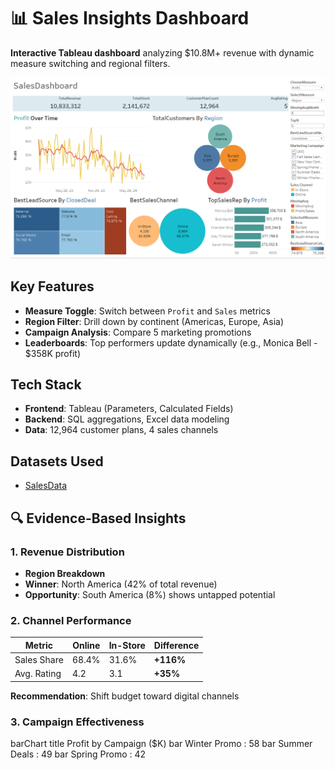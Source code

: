 # 📊 Sales Insights Dashboard

**Interactive Tableau dashboard** analyzing $10.8M+ revenue with dynamic measure switching and regional filters.

![Dashboard Preview](https://github.com/Siam-analytics/Sales-Performance-Viz/blob/main/Screenshot%202025-04-23%20164042.png)

## Key Features
- **Measure Toggle**: Switch between `Profit` and `Sales` metrics
- **Region Filter**: Drill down by continent (Americas, Europe, Asia)
- **Campaign Analysis**: Compare 5 marketing promotions
- **Leaderboards**: Top performers update dynamically (e.g., Monica Bell - $358K profit)

## Tech Stack
- **Frontend**: Tableau (Parameters, Calculated Fields)
- **Backend**: SQL aggregations, Excel data modeling
- **Data**: 12,964 customer plans, 4 sales channels

## Datasets Used
- <a href= "https://github.com/Siam-analytics/Sales-Performance-Viz/blob/main/DATA-20250322T123852Z-001.zip">SalesData</a>

## 🔍 Evidence-Based Insights

### 1. **Revenue Distribution**
- **Region Breakdown**
- **Winner**: North America (42% of total revenue)
- **Opportunity**: South America (8%) shows untapped potential

### 2. **Channel Performance**
| Metric        | Online | In-Store | Difference |
|--------------|--------|----------|------------|
| Sales Share  | 68.4%  | 31.6%    | **+116%**  |
| Avg. Rating  | 4.2    | 3.1      | **+35%**   |

**Recommendation**: Shift budget toward digital channels

### 3. **Campaign Effectiveness**
barChart
    title Profit by Campaign ($K)
    bar Winter Promo : 58
    bar Summer Deals : 49
    bar Spring Promo : 42
